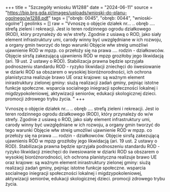 +++
title = "Szczegóły wniosku W1288"
date = "2024-06-11"
source = "https://bip.brg.gda.pl/images/uploads/wnioski-do-planu-ogolnego/w1288.pdf"
tags = ["obręb: 0045", "obręb: 0044", "wnioski-ogolne"]
geolinks = []
raw = "Vvnoszę o objęcie działek nr... .. obręb .... strefą zieleni i rekreacji. Jest io teren rodzinnego ogrodu działkowego (ROD), który przynależy do w/w strefy. Zgodnie z usiawą o ROD, jako siały element infrastruktury umi, carody winny być uwzględniane w ich rozwoju, a organy gmin tworzyć do tego warunki Objęcie włw streig umożliwi ujawnienie ROD w mpzp. co przełoży się na prawa .... rodzin - działkowców. Objęcie sirsfą zakezującą ujawnienis RÓD w mpzp groziłoby jego likwidacją (ari. 19 ust. 2 ustawy o ROD). Stabilizacja prawna będzie sprzyjała podnoszeniu standardu ROD - ryzyko likwidacji zniechęci do iiwesiowanie w dziarki ROD sa obszarem o wysokiej bioróżnorodności, ich ochrona planistyczna realizuje brawo UE oraz krajowe: są ważnym element inirastruktury zielonej gminy: siużą realizacji zadań gminy, pejniąc istotne funkcje społeczne. wsparcia socialnego iniegracji społeczności lokalnej i migdzypokoleniowej,  aktywizacji seniorów, edukacji skologicznej dzieci. promocji zdrowego trybu życia. "
+++

Vvnoszę o objęcie działek nr... .. obręb .... strefą zieleni i rekreacji. Jest io teren rodzinnego
ogrodu działkowego (ROD), który przynależy do w/w strefy. Zgodnie z usiawą o ROD, jako siały element
infrastruktury umi, carody winny być uwzględniane w ich rozwoju, a organy gmin tworzyć do tego warunki
Objęcie włw streig umożliwi ujawnienie ROD w mpzp. co przełoży się na prawa .... rodzin - działkowców.
Objęcie sirsfą zakezującą ujawnienis RÓD w mpzp groziłoby jego likwidacją (ari. 19 ust. 2 ustawy o ROD).
Stabilizacja prawna będzie sprzyjała podnoszeniu standardu ROD - ryzyko likwidacji zniechęci do
iiwesiowanie w dziarki ROD sa obszarem o wysokiej bioróżnorodności, ich ochrona planistyczna realizuje
brawo UE oraz krajowe: są ważnym element inirastruktury zielonej gminy: siużą realizacji zadań gminy,
pejniąc istotne funkcje społeczne. wsparcia socialnego iniegracji społeczności lokalnej i migdzypokoleniowej, 
aktywizacji seniorów, edukacji skologicznej dzieci. promocji zdrowego trybu życia.



